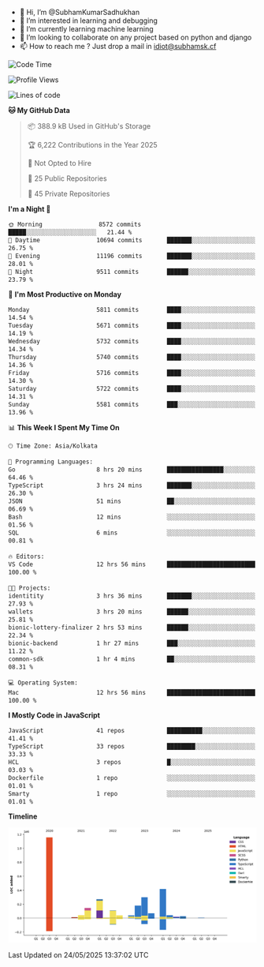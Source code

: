 - 👋 Hi, I’m @SubhamKumarSadhukhan
- 👀 I’m interested in learning and debugging
- 🌱 I’m currently learning machine learning
- 💞️ I’m looking to collaborate on any project based on python and django
- 📫 How to reach me ?
      Just drop a mail in idiot@subhamsk.cf

<!---
SubhamKumarSadhukhan/SubhamKumarSadhukhan is a ✨ special ✨ repository because its `README.md` (this file) appears on your GitHub profile.
You can click the Preview link to take a look at your changes.
--->


<!--START_SECTION:waka-->
![Code Time](http://img.shields.io/badge/Code%20Time-2%2C922%20hrs%2021%20mins-blue)

![Profile Views](http://img.shields.io/badge/Profile%20Views-1-blue)

![Lines of code](https://img.shields.io/badge/From%20Hello%20World%20I%27ve%20Written-2.9%20million%20lines%20of%20code-blue)

**🐱 My GitHub Data** 

> 📦 388.9 kB Used in GitHub's Storage 
 > 
> 🏆 6,222 Contributions in the Year 2025
 > 
> 🚫 Not Opted to Hire
 > 
> 📜 25 Public Repositories 
 > 
> 🔑 45 Private Repositories 
 > 
**I'm a Night 🦉** 

```text
🌞 Morning                8572 commits        █████░░░░░░░░░░░░░░░░░░░░   21.44 % 
🌆 Daytime                10694 commits       ███████░░░░░░░░░░░░░░░░░░   26.75 % 
🌃 Evening                11196 commits       ███████░░░░░░░░░░░░░░░░░░   28.01 % 
🌙 Night                  9511 commits        ██████░░░░░░░░░░░░░░░░░░░   23.79 % 
```
📅 **I'm Most Productive on Monday** 

```text
Monday                   5811 commits        ████░░░░░░░░░░░░░░░░░░░░░   14.54 % 
Tuesday                  5671 commits        ████░░░░░░░░░░░░░░░░░░░░░   14.19 % 
Wednesday                5732 commits        ████░░░░░░░░░░░░░░░░░░░░░   14.34 % 
Thursday                 5740 commits        ████░░░░░░░░░░░░░░░░░░░░░   14.36 % 
Friday                   5716 commits        ████░░░░░░░░░░░░░░░░░░░░░   14.30 % 
Saturday                 5722 commits        ████░░░░░░░░░░░░░░░░░░░░░   14.31 % 
Sunday                   5581 commits        ███░░░░░░░░░░░░░░░░░░░░░░   13.96 % 
```


📊 **This Week I Spent My Time On** 

```text
🕑︎ Time Zone: Asia/Kolkata

💬 Programming Languages: 
Go                       8 hrs 20 mins       ████████████████░░░░░░░░░   64.46 % 
TypeScript               3 hrs 24 mins       ███████░░░░░░░░░░░░░░░░░░   26.30 % 
JSON                     51 mins             ██░░░░░░░░░░░░░░░░░░░░░░░   06.69 % 
Bash                     12 mins             ░░░░░░░░░░░░░░░░░░░░░░░░░   01.56 % 
SQL                      6 mins              ░░░░░░░░░░░░░░░░░░░░░░░░░   00.81 % 

🔥 Editors: 
VS Code                  12 hrs 56 mins      █████████████████████████   100.00 % 

🐱‍💻 Projects: 
identitity               3 hrs 36 mins       ███████░░░░░░░░░░░░░░░░░░   27.93 % 
wallets                  3 hrs 20 mins       ██████░░░░░░░░░░░░░░░░░░░   25.81 % 
bionic-lottery-finalizer 2 hrs 53 mins       ██████░░░░░░░░░░░░░░░░░░░   22.34 % 
bionic-backend           1 hr 27 mins        ███░░░░░░░░░░░░░░░░░░░░░░   11.22 % 
common-sdk               1 hr 4 mins         ██░░░░░░░░░░░░░░░░░░░░░░░   08.31 % 

💻 Operating System: 
Mac                      12 hrs 56 mins      █████████████████████████   100.00 % 
```

**I Mostly Code in JavaScript** 

```text
JavaScript               41 repos            ██████████░░░░░░░░░░░░░░░   41.41 % 
TypeScript               33 repos            ████████░░░░░░░░░░░░░░░░░   33.33 % 
HCL                      3 repos             █░░░░░░░░░░░░░░░░░░░░░░░░   03.03 % 
Dockerfile               1 repo              ░░░░░░░░░░░░░░░░░░░░░░░░░   01.01 % 
Smarty                   1 repo              ░░░░░░░░░░░░░░░░░░░░░░░░░   01.01 % 
```



**Timeline**

![Lines of Code chart](https://raw.githubusercontent.com/SubhamKumarSadhukhan/SubhamKumarSadhukhan/main/assets/bar_graph.png)


 Last Updated on 24/05/2025 13:37:02 UTC
<!--END_SECTION:waka-->
